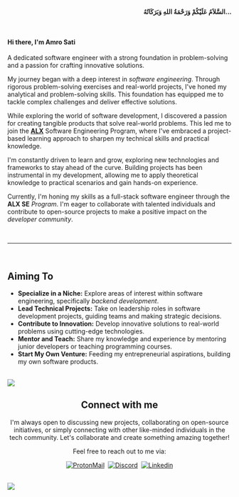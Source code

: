<div align='right'>

  <b>السَّلاَمُ عَلَيْكُمْ وَرَحْمَةُ اللهِ وَبَرَكَاتُهُ...</b>

</div>

<br>

<h4>Hi there, I'm Amro Sati</h4>
A dedicated software engineer with a strong foundation in problem-solving and a passion for crafting innovative solutions.

My journey began with a deep interest in *software engineering*. Through rigorous problem-solving exercises and real-world projects, I've honed my analytical and problem-solving skills.
This foundation has equipped me to tackle complex challenges and deliver effective solutions.

While exploring the world of software development, I discovered a passion for creating tangible products that solve real-world problems.
This led me to join the [**ALX**](https://www.alxafrica.com/) Software Engineering Program, where I've embraced a project-based learning approach to sharpen my technical skills and practical knowledge.

I'm constantly driven to learn and grow, exploring new technologies and frameworks to stay ahead of the curve.
Building projects has been instrumental in my development, allowing me to apply theoretical knowledge to practical scenarios and gain hands-on experience.

Currently, I'm honing my skills as a full-stack software engineer through the **ALX SE** *Program*.
I'm eager to collaborate with talented individuals and contribute to open-source projects to make a positive impact on the *developer community*.

<br>

-----

<br>

## Aiming To
- **Specialize in a Niche:** Explore areas of interest within software engineering, specifically *backend development*.
- **Lead Technical Projects:** Take on leadership roles in software development projects, guiding teams and making strategic decisions.
- **Contribute to Innovation:** Develop innovative solutions to real-world problems using cutting-edge technologies.
- **Mentor and Teach:** Share my knowledge and experience by mentoring junior developers or teaching programming courses.
- **Start My Own Venture:** Feeding my entrepreneurial aspirations, building my own software products.

<br>

<img src="https://user-images.githubusercontent.com/73097560/115834477-dbab4500-a447-11eb-908a-139a6edaec5c.gif">

<br>

<div align="center">
    
## Connect with me

I'm always open to discussing new projects, collaborating on open-source initiatives, or simply connecting with other like-minded individuals in the tech community.
Let's collaborate and create something amazing together!

Feel free to reach out to me via:

[![ProtonMail](https://img.shields.io/badge/-protonmail-505264?style=for-the-badge&logo=ProtonMail&logoColor=#8a90c7)](mailto:amrosati@proton.me)&nbsp;
[![Discord](https://img.shields.io/badge/-Discord-5964f2?style=for-the-badge&logo=discord&logoColor=white)](https://discordapp.com/users/684736826501890064)&nbsp;
[![Linkedin](https://img.shields.io/badge/-linkedin-0a78b5?style=for-the-badge&logo=Linkedin&logoColor=white)](https://www.linkedin.com/in/amrosatti)
</div>

<br>

<img src="https://user-images.githubusercontent.com/73097560/115834477-dbab4500-a447-11eb-908a-139a6edaec5c.gif">

<br>
